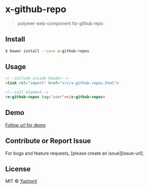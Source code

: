 #  x-github-repo

> polymer web-component for github repo


## Install

```sh
$ bower install --save x-github-repos
```


## Usage


```html
<!--include inside header-->
<link rel="import" href="src/x-github-repos.html">

<!--call element-->
<x-github-repos tag="user"></x-github-repos>

```

## Demo

[Follow url for demo](http://yashprit.github.io/x-github-repos)

## Contribute or Report Issue
For bugs and feature requests, [please create an issue][issue-url].


## License

MIT © [Yashprit](yashprit.github.io)
